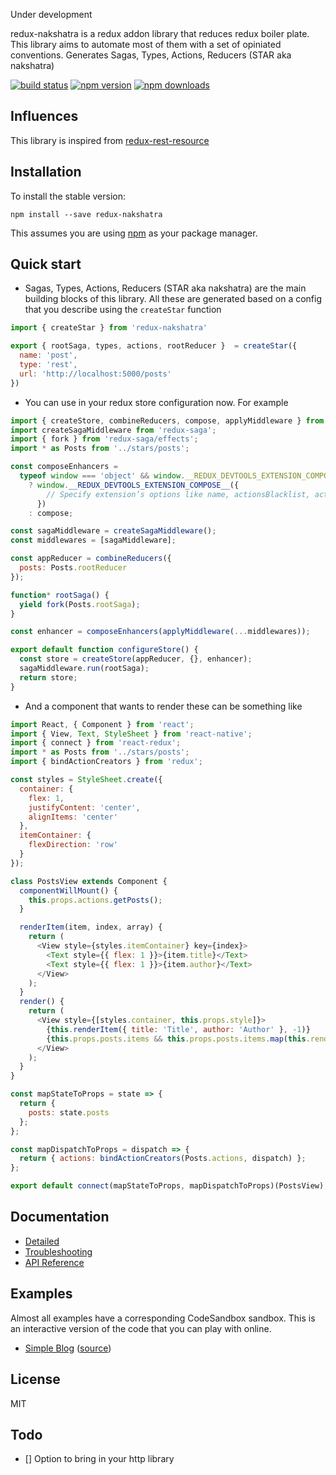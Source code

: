 Under development

redux-nakshatra is a redux addon library that reduces redux boiler plate. This library
aims to automate most of them with a set of opiniated conventions. Generates Sagas, Types, Actions, Reducers (STAR aka nakshatra)

[![build status](https://img.shields.io/travis/agenthunt/redux-nakshatra/master.svg?style=flat-square)](https://travis-ci.org/agenthunt/redux-nakshatra)
[![npm version](https://img.shields.io/npm/v/redux-nakshatra.svg?style=flat-square)](https://www.npmjs.com/package/redux-nakshatra)
[![npm downloads](https://img.shields.io/npm/dm/redux-nakshatra.svg?style=flat-square)](https://www.npmjs.com/package/redux-nakshatra)

## Influences

This library is inspired from
[redux-rest-resource](http://mgcrea.github.io/redux-rest-resource/)

## Installation

To install the stable version:

```
npm install --save redux-nakshatra
```

This assumes you are using [npm](https://www.npmjs.com/) as your package
manager.

## Quick start

* Sagas, Types, Actions, Reducers (STAR aka nakshatra) are the main building
  blocks of this library. All these are generated based on a config that you
  describe using the `createStar` function

```js
import { createStar } from 'redux-nakshatra'

export { rootSaga, types, actions, rootReducer }  = createStar({
  name: 'post',
  type: 'rest',
  url: 'http://localhost:5000/posts'
})
```

* You can use in your redux store configuration now. For example

```js
import { createStore, combineReducers, compose, applyMiddleware } from 'redux';
import createSagaMiddleware from 'redux-saga';
import { fork } from 'redux-saga/effects';
import * as Posts from '../stars/posts';

const composeEnhancers =
  typeof window === 'object' && window.__REDUX_DEVTOOLS_EXTENSION_COMPOSE__
    ? window.__REDUX_DEVTOOLS_EXTENSION_COMPOSE__({
        // Specify extension’s options like name, actionsBlacklist, actionsCreators, serialize...
      })
    : compose;

const sagaMiddleware = createSagaMiddleware();
const middlewares = [sagaMiddleware];

const appReducer = combineReducers({
  posts: Posts.rootReducer
});

function* rootSaga() {
  yield fork(Posts.rootSaga);
}

const enhancer = composeEnhancers(applyMiddleware(...middlewares));

export default function configureStore() {
  const store = createStore(appReducer, {}, enhancer);
  sagaMiddleware.run(rootSaga);
  return store;
}
```

* And a component that wants to render these can be something like

```js
import React, { Component } from 'react';
import { View, Text, StyleSheet } from 'react-native';
import { connect } from 'react-redux';
import * as Posts from '../stars/posts';
import { bindActionCreators } from 'redux';

const styles = StyleSheet.create({
  container: {
    flex: 1,
    justifyContent: 'center',
    alignItems: 'center'
  },
  itemContainer: {
    flexDirection: 'row'
  }
});

class PostsView extends Component {
  componentWillMount() {
    this.props.actions.getPosts();
  }

  renderItem(item, index, array) {
    return (
      <View style={styles.itemContainer} key={index}>
        <Text style={{ flex: 1 }}>{item.title}</Text>
        <Text style={{ flex: 1 }}>{item.author}</Text>
      </View>
    );
  }
  render() {
    return (
      <View style={[styles.container, this.props.style]}>
        {this.renderItem({ title: 'Title', author: 'Author' }, -1)}
        {this.props.posts.items && this.props.posts.items.map(this.renderItem)}
      </View>
    );
  }
}

const mapStateToProps = state => {
  return {
    posts: state.posts
  };
};

const mapDispatchToProps = dispatch => {
  return { actions: bindActionCreators(Posts.actions, dispatch) };
};

export default connect(mapStateToProps, mapDispatchToProps)(PostsView);
```

## Documentation

* [Detailed](http://redux-nakshatra.js.org/docs/Detailed.html)
* [Troubleshooting](http://redux-nakshatra.js.org/docs/Troubleshooting.html)
* [API Reference](http://redux-nakshatra.js.org/docs/api/index.html)

## Examples

Almost all examples have a corresponding CodeSandbox sandbox. This is an
interactive version of the code that you can play with online.

* [Simple Blog](http://redux-nakshatra.js.org/docs/introduction/Examples.html#simple-blog)
  ([source](https://github.com/agenthunt/redux-nakshatra/tree/master/examples/simple-blog))

## License

MIT

## Todo

* [] Option to bring in your http library
